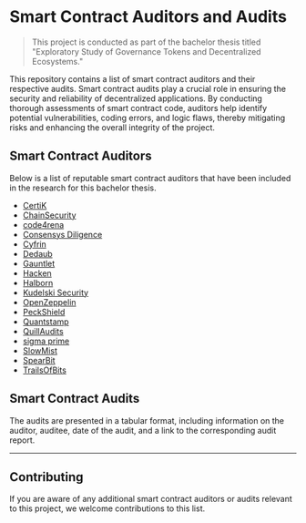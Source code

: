 # Smart Contract Auditors and Audits

> This project is conducted as part of the bachelor thesis titled "Exploratory Study of Governance Tokens and Decentralized Ecosystems."

This repository contains a list of smart contract auditors and their respective audits. Smart contract audits play a crucial role in ensuring the security and reliability of decentralized applications. By conducting thorough assessments of smart contract code, auditors help identify potential vulnerabilities, coding errors, and logic flaws, thereby mitigating risks and enhancing the overall integrity of the project.

## Smart Contract Auditors

Below is a list of reputable smart contract auditors that have been included in the research for this bachelor thesis.

- [CertiK](https://certik.com/)
- [ChainSecurity](https://chainsecurity.com/)
- [code4rena](https://code4rena.com/)
- [Consensys Diligence](https://consensys.net/diligence/)
- [Cyfrin](https://www.cyfrin.io/)
- [Dedaub](https://dedaub.com/)
- [Gauntlet](https://gauntlet.network/)
- [Hacken](https://hacken.io/)
- [Halborn](https://www.halborn.com/)
- [Kudelski Security](https://www.kudelskisecurity.com/)
- [OpenZeppelin](https://openzeppelin.com/)
- [PeckShield](https://peckshield.com/)
- [Quantstamp](https://quantstamp.com/)
- [QuillAudits](https://www.quillaudits.com/smart-contract-audit)
- [sigma prime](https://sigmaprime.io/)
- [SlowMist](https://www.slowmist.com/)
- [SpearBit](https://spearbit.com/)
- [TrailsOfBits](https://www.trailofbits.com/)

## Smart Contract Audits

The audits are presented in a tabular format, including information on the auditor, auditee, date of the audit, and a link to the corresponding audit report.

---

## Contributing

If you are aware of any additional smart contract auditors or audits relevant to this project, we welcome contributions to this list.
